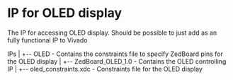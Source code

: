 # IP for OLED display

The IP for accessing OLED display. Should be possible to just add as an fully functional IP to Vivado

IPs
 |
 +-- OLED - Contains the constraints file to specify ZedBoard pins for the OLED display
      |
      +-- ZedBoard_OLED_1.0 - Contains the OLED controlling IP
      |
      +-- oled_constraints.xdc - Constraints file for the OLED display
